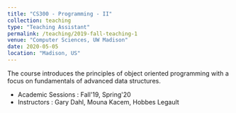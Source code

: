 ```yaml
---
title: "CS300 - Programming - II"
collection: teaching
type: "Teaching Assistant"
permalink: /teaching/2019-fall-teaching-1
venue: "Computer Sciences, UW Madison"
date: 2020-05-05
location: "Madison, US"
---
```


The course introduces the principles of object oriented programming with a focus on fundamentals of advanced data structures.
- Academic Sessions : Fall'19, Spring'20
- Instructors : Gary Dahl, Mouna Kacem, Hobbes Legault